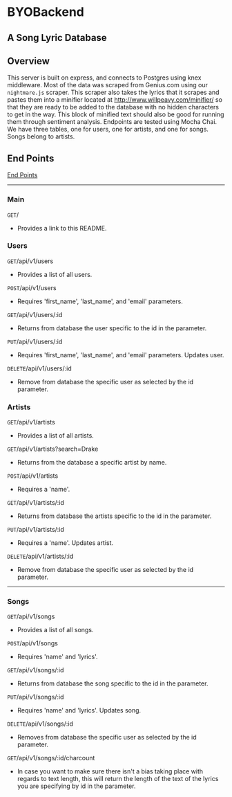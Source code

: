 # BYOBackend

## A Song Lyric Database

## Overview
 This server is built on express, and connects to  Postgres using knex middleware. Most of the data was scraped from Genius.com using our <code>nightmare.js</code> scraper. This scraper also takes the lyrics that it scrapes and pastes them into a minifier located at http://www.willpeavy.com/minifier/ so that they are ready to be added to the database with no hidden characters to get in the way. This block of minified text should also be good for running them through sentiment analysis. Endpoints are tested using Mocha Chai. We have three tables, one for users, one for artists, and one for songs. Songs belong to artists.

## End Points
[End Points](https://bringyourownbible.herokuapp.com/)

*****
### Main

<code>GET</code>/

* Provides a link to this README.

### Users

<code>GET</code>/api/v1/users

* Provides a list of all users.

<code>POST</code>/api/v1/users

* Requires 'first_name', 'last_name', and 'email' parameters.

<code>GET</code>/api/v1/users/:id

* Returns from database the user specific to the id in the parameter.

<code>PUT</code>/api/v1/users/:id

* Requires 'first_name', 'last_name', and 'email' parameters. Updates user.

<code>DELETE</code>/api/v1/users/:id

* Remove from database the specific user as selected by the id parameter.

### Artists

<code>GET</code>/api/v1/artists

* Provides a list of all artists.

<code>GET</code>/api/v1/artists?search=Drake

* Returns from the database a specific artist by name.

<code>POST</code>/api/v1/artists

* Requires a 'name'.

<code>GET</code>/api/v1/artists/:id

* Returns from database the artists specific to the id in the parameter.

<code>PUT</code>/api/v1/artists/:id

* Requires a 'name'. Updates artist.

<code>DELETE</code>/api/v1/artists/:id

* Remove from database the specific user as selected by the id parameter.

***

### Songs

<code>GET</code>/api/v1/songs

* Provides a list of all songs.

<code>POST</code>/api/v1/songs

* Requires 'name' and 'lyrics'.

<code>GET</code>/api/v1/songs/:id

* Returns from database the song specific to the id in the parameter.

<code>PUT</code>/api/v1/songs/:id

* Requires 'name' and 'lyrics'. Updates song.

<code>DELETE</code>/api/v1/songs/:id

* Removes from database the specific user as selected by the id parameter.

<code>GET</code>/api/v1/songs/:id/charcount

* In case you want to make sure there isn't a bias taking place with regards to text length, this will return the length of the text of the lyrics you are specifying by id in the parameter.
